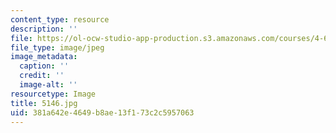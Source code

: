 ```yaml
---
content_type: resource
description: ''
file: https://ol-ocw-studio-app-production.s3.amazonaws.com/courses/4-614-religious-architecture-and-islamic-cultures-fall-2002/381a642e4649b8ae13f173c2c5957063_5146.jpg
file_type: image/jpeg
image_metadata:
  caption: ''
  credit: ''
  image-alt: ''
resourcetype: Image
title: 5146.jpg
uid: 381a642e-4649-b8ae-13f1-73c2c5957063
---
```

